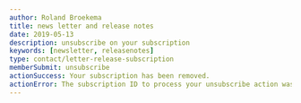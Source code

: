 ```yaml
---
author: Roland Broekema
title: news letter and release notes
date: 2019-05-13
description: unsubscribe on your subscription
keywords: [newsletter, releasenotes]
type: contact/letter-release-subscription
memberSubmit: unsubscribe
actionSuccess: Your subscription has been removed.
actionError: The subscription ID to process your unsubscribe action was not found.
---
```



